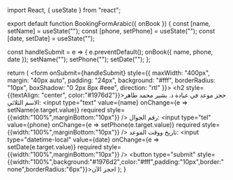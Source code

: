 import React, { useState } from "react";

export default function BookingFormArabic({ onBook }) {
  const [name, setName] = useState("");
  const [phone, setPhone] = useState("");
  const [date, setDate] = useState("");

  const handleSubmit = e => {
    e.preventDefault();
    onBook({ name, phone, date });
    setName(""); setPhone(""); setDate("");
  };

  return (
    <form onSubmit={handleSubmit} style={{
      maxWidth: "400px", margin: "40px auto", padding: "24px", background: "#fff", borderRadius: "10px", boxShadow: "0 2px 8px #eee", direction: "rtl"
    }}>
      <h2 style={{textAlign: "center", color:"#1976d2"}}>حجز موعد في عيادة د. بشير محمد طاهر</h2>
      <label>الاسم الثلاثي:</label>
      <input type="text" value={name} onChange={e => setName(e.target.value)} required style={{width:"100%",marginBottom:"10px"}} />
      <label>رقم الجوال:</label>
      <input type="tel" value={phone} onChange={e => setPhone(e.target.value)} required style={{width:"100%",marginBottom:"10px"}} />
      <label>تاريخ ووقت الموعد:</label>
      <input type="datetime-local" value={date} onChange={e => setDate(e.target.value)} required style={{width:"100%",marginBottom:"10px"}} />
      <button type="submit" style={{width:"100%",background:"#1976d2",color:"#fff",padding:"10px",border:"none",borderRadius:"6px"}}>احجز الآن</button>
    </form>
  );
}
